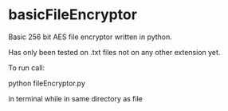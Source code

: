 # basicFileEncryptor
Basic 256 bit AES file encryptor written in python.

Has only been tested on .txt files not on any other extension yet.

To run call:

python fileEncryptor.py 

in terminal while in same directory as file
